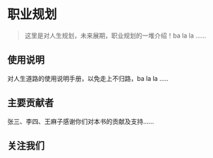 # 职业规划

> 这里是对人生规划，未来展期，职业规划的一堆介绍！ba la la ......

## 使用说明

对人生道路的使用说明手册，以免走上不归路，ba la la .....

## 主要贡献者

张三、李四、王麻子感谢你们对本书的贡献及支持......

## 关注我们



